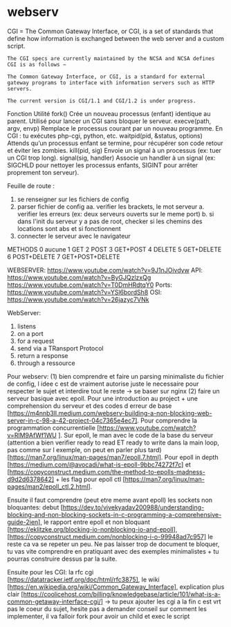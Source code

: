 # webserv

CGI = 
    The Common Gateway Interface, or CGI, is a set of standards that define how information is exchanged between the web server and a custom script.

    The CGI specs are currently maintained by the NCSA and NCSA defines CGI is as follows −

    The Common Gateway Interface, or CGI, is a standard for external gateway programs to interface with information servers such as HTTP servers.

    The current version is CGI/1.1 and CGI/1.2 is under progress.


Fonction	Utilité
fork()	Crée un nouveau processus (enfant) identique au parent. Utilisé pour lancer un CGI sans bloquer le serveur.
execve(path, argv, envp)	Remplace le processus courant par un nouveau programme. En CGI : tu exécutes php-cgi, python, etc.
waitpid(pid, &status, options)	Attends qu’un processus enfant se termine, pour récupérer son code retour et éviter les zombies.
kill(pid, sig)	Envoie un signal à un processus (ex: tuer un CGI trop long).
signal(sig, handler)	Associe un handler à un signal (ex: SIGCHLD pour nettoyer les processus enfants, SIGINT pour arrêter proprement ton serveur).



Feuille de route :
1. se renseigner sur les fichiers de config
2. parser fichier de config
    aa. verifier les brackets, le mot serveur
    a. verifier les erreurs (ex: deux serveurs ouverts sur le meme port)
    b. si dans l'init du serveur y a pas de root, checker si les chemins des locations sont abs et si fonctionnent
3. connecter le serveur avec le navigateur


METHODS
0 aucune
1 GET
2 POST
3 GET+POST
4 DELETE
5 GET+DELETE
6 POST+DELETE
7 GET+POST+DELETE

WEBSERVER: https://www.youtube.com/watch?v=9J1nJOivdyw
API: https://www.youtube.com/watch?v=ByGJQzlzxQg
https://www.youtube.com/watch?v=T0DmHRdtqY0 
Ports: https://www.youtube.com/watch?v=YSl6bordSh8
OSI: https://www.youtube.com/watch?v=26jazyc7VNk



WebServer:
1. listens 
2. on a port 
3. for a request
4. send via a TRansport Protocol
5. return a response
6. through a ressource




Pour webserv: (1) bien comprendre et faire un parsing minimaliste du fichier de config, l idee c est de vraiment autorise juste le necessaire pour respecter le sujet et interdire tout le reste ->  se baser sur nginx (2) faire un serveur basique avec epoll. Pour une introduction au project + une comprehension du serveur et des codes d erreur de base [https://m4nnb3ll.medium.com/webserv-building-a-non-blocking-web-server-in-c-98-a-42-project-04c7365e4ec7]. Pour comprendre la programmation concurrentielle [https://www.youtube.com/watch?v=RlM9AfWf1WU ]. Sur epoll, le man avec le code de la base du serveur (attention a bien verifier ready to read ET ready to write dans la main loop, pas comme sur l exemple, on peut en parler plus tard) [https://man7.org/linux/man-pages/man7/epoll.7.html]. Pour epoll in depth [https://medium.com/@avocadi/what-is-epoll-9bbc74272f7c] et [https://copyconstruct.medium.com/the-method-to-epolls-madness-d9d2d6378642] + les flag pour epoll ctl [https://man7.org/linux/man-pages/man2/epoll_ctl.2.html].

Ensuite il faut comprendre (peut etre meme avant epoll) les sockets non bloquantes: debut [https://dev.to/vivekyadav200988/understanding-blocking-and-non-blocking-sockets-in-c-programming-a-comprehensive-guide-2ien],  le rapport entre epoll et non bloquant [https://eklitzke.org/blocking-io-nonblocking-io-and-epoll], [https://copyconstruct.medium.com/nonblocking-i-o-99948ad7c957] le reste ca va se repeter un peu. Ne pas laisser trop de document te bloquer, tu vas vite comprendre en pratiquant avec des exemples minimalistes + tu pourras construire dessus par la suite.

Ensuite pour les CGI: la rfc cgi [https://datatracker.ietf.org/doc/html/rfc3875], le wiki [https://en.wikipedia.org/wiki/Common_Gateway_Interface], explication plus clair [https://coolicehost.com/billing/knowledgebase/article/101/what-is-a-common-getaway-interface-cgi/] -> tu peux ajouter les cgi a la fin c est vrt pas le coeur du sujet, hesite pas a demander conseil sur comment les implementer, il va falloir fork pour avoir un child et exec le script